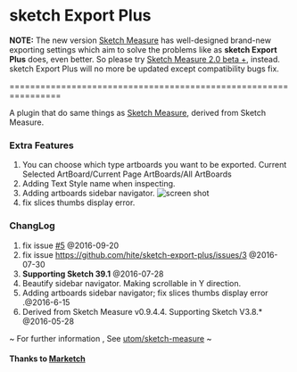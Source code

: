# sketch Export Plus

**NOTE:**
The new version [Sketch Measure](https://github.com/utom/sketch-measure) has well-designed brand-new exporting settings which aim to solve the problems like as **sketch Export Plus** does, even better. So please try [Sketch Measure 2.0 beta +](https://github.com/utom/sketch-measure), instead. sketch Export Plus will no more be updated except compatibility bugs fix.

\================================================================

A plugin that do same things as [Sketch Measure](https://github.com/utom/sketch-measure), derived from Sketch Measure.

### Extra Features

1. You can choose which type artboards you want to be exported. Current Selected ArtBoard/Current Page ArtBoards/All ArtBoards
2. Adding Text Style name when inspecting.
3. Adding artboards sidebar navigator. ![screen shot](http://ww1.sinaimg.cn/mw1024/5a7b1062gw1f4w0mlo8zmj20u30f5dju.jpg)
4. fix slices thumbs display error.

### ChangLog

1. fix issue [#5](https://github.com/hite/sketch-export-plus/issues/5) @2016-09-20
1. fix issue https://github.com/hite/sketch-export-plus/issues/3 @2016-07-30
1. **Supporting Sketch 39.1** @2016-07-28
1. Beautify sidebar navigator. Making scrollable in Y direction.
1. Adding artboards sidebar navigator; fix slices thumbs display error .@2016-6-15
2. Derived from Sketch Measure v0.9.4.4. Supporting Sketch V3.8.* @2016-05-28


~ For further information , See [utom/sketch-measure](https://github.com/utom/sketch-measure) ~

#### Thanks to [Marketch](https://github.com/tudou527/marketch)
